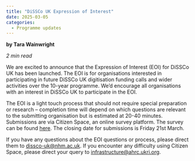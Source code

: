 ```yaml
---
title: "DiSSCo UK Expression of Interest"
date: 2025-03-05
categories:
  - Programme updates
---
```


**by Tara Wainwright**

_2 min read_

We are excited to announce that the Expression of Interest (EOI) for DiSSCo UK has been launched. The EOI is for organisations interested in participating in future DiSSCo UK digitisation funding calls and wider activities over the 10-year programme. We’d encourage all organisations with an interest in DiSSCo UK to participate in the EOI.  

The EOI is a light touch process that should not require special preparation or research – completion time will depend on which questions are relevant to the submitting organisation but is estimated at 20-40 minutes. Submissions are via Citizen Space, an online survey platform. The survey can be found [here](https://engagementhub.ukri.org/ahrc-infrastructure/dissco-expression-of-interest/). The closing date for submissions is Friday 21st March.  

If you have any questions about the EOI questions or process, please direct them to dissco-uk@nhm.ac.uk. If you encounter any difficulty using Citizen Space, please direct your query to infrastructure@ahrc.ukri.org. 
